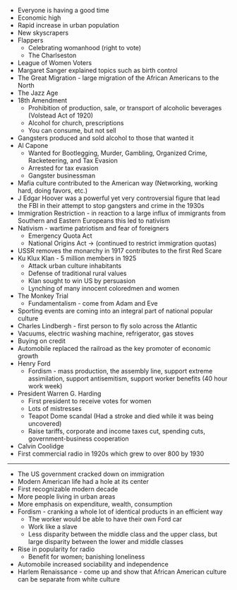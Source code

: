 - Everyone is having a good time
- Economic high
- Rapid increase in urban population
- New skyscrapers
- Flappers
	- Celebrating womanhood (right to vote)
	- The Charlseston
- League of Women Voters
- Margaret Sanger explained topics such as birth control
- The Great Migration - large migration of the African Americans to the North
- The Jazz Age
- 18th Amendment
	- Prohibition of production, sale, or transport of alcoholic beverages (Volstead Act of 1920)
	- Alcohol for church, prescriptions
	- You can consume, but not sell
- Gangsters produced and sold alcohol to those that wanted it
- Al Capone
	- Wanted for Bootlegging, Murder, Gambling, Organized Crime, Racketeering, and Tax Evasion
	- Arrested for tax evasion
	- Gangster businessman
- Mafia culture contributed to the American way (Networking, working hard, doing favors, etc.)
- J Edgar Hoover was a powerful yet very controversial figure that lead the FBI in  their attempt to stop gangsters and crime in the 1930s
- Immigration Restriction - in reaction to a large influx of immigrants from Southern and Eastern Europeans this led to nativism
- Nativism - wartime patriotism and fear of foreigners
	- Emergency Quota Act
	- National Origins Act -> (continued to restrict immigration quotas)
- USSR removes the monarchy in 1917 contributes to the first Red Scare
-  Ku Klux Klan - 5 million members in 1925
	- Attack urban culture inhabitants
	- Defense of traditional rural values
	- Klan sought to win US by persuasion
	- Lynching of many innocent coloredmen and women 
-  The Monkey Trial
	- Fundamentalism - come from Adam and Eve
-  Sporting events are coming into an integral part of national popular culture
- Charles Lindbergh - first person to fly solo across the Atlantic
- Vacuums, electric washing machine, refrigerator, gas stoves
- Buying on credit
- Automobile replaced the railroad as the key promoter of economic growth
- Henry Ford
	- Fordism - mass production, the assembly line, support extreme assimilation, support antisemitism, support worker benefits (40 hour work week)
- President Warren G. Harding
	- First president to receive votes for women
	- Lots of mistresses
	- Teapot Dome scandal (Had a stroke and died while it was being uncovered)
	- Raise tariffs, corporate and income taxes cut, spending cuts, government-business cooperation
- Calvin Coolidge
- First commercial radio in 1920s which grew to over 800 by 1930
---
- The US government cracked down on immigration
- Modern American life had a hole at its center
- First recognizable modern decade
- More people living in urban areas
- More emphasis on expenditure, wealth, consumption
- Fordism - cranking a whole lot of identical products in an efficient way
	- The worker would be able to have their own Ford car
	- Work like a slave
	- Less disparity between the middle class and the upper class, but large disparity between the lower and middle classes
- Rise in popularity for radio
	- Benefit for women; banishing loneliness
- Automobile increased sociability and independence
- Harlem Renaissance - come up and show that African American culture can be separate from white culture